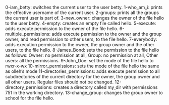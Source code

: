 0-iam_betty: switches the current user to the user betty.
1-who_am_i: prints the effective username of the current user.
2-groups:  prints all the groups the current user is part of.
3-new_owner: changes the owner of the file hello to the user betty.
4-empty: creates an empty file called hello.
5-execute: adds execute permission to the owner of the file hello.
6-multiple_permissions: adds execute permission to the owner and the group owner, and read permission to other users, to the file hello.
7-everybody:  adds execution permission to the owner, the group owner and the other users, to the file hello.
8-James_Bond: sets the permission to the file hello as follows: Owner: no permission at all, Group: no permission at all, Other users: all the permissions.
9-John_Doe: set the mode of the file hello to rwxr-x-wx
10-mirror_permissions: sets the mode of the file hello the same as olleh’s mode
11-directories_permissions: adds execute permission to all subdirectories of the current directory for the owner, the group owner and all other users. Regular files should not be changed.
12-directory_permissions: creates a directory called my_dir with permissions 751 in the working directory.
13-change_group: changes the group owner to school for the file hello.